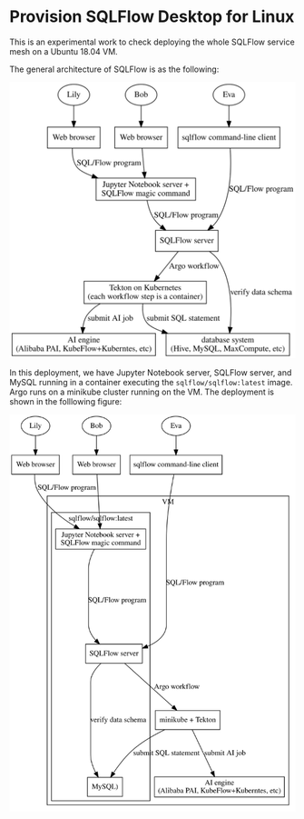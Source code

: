 # Provision SQLFlow Desktop for Linux

This is an experimental work to check deploying the whole SQLFlow
service mesh on a Ubuntu 18.04 VM.

The general architecture of SQLFlow is as the following:

![](figures/arch.svg)

In this deployment, we have Jupyter Notebook server, SQLFlow server,
and MySQL running in a container executing the
`sqlflow/sqlflow:latest` image.  Argo runs on a minikube cluster
running on the VM.  The deployment is shown in the folllowing figure:

![](figures/arch_vm.svg)
